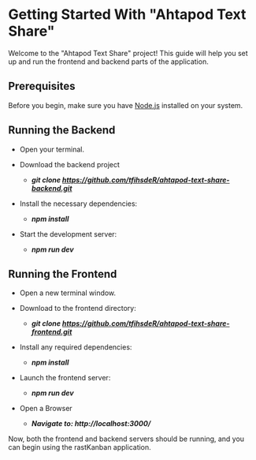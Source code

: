 # Getting Started With "Ahtapod Text Share"

Welcome to the "Ahtapod Text Share" project! This guide will help you set up and run the frontend and backend parts of the application.

## Prerequisites
Before you begin, make sure you have [Node.js](https://nodejs.org/) installed on your system.

## Running the Backend
- Open your terminal.
- Download the backend project
    - ***git clone https://github.com/tfihsdeR/ahtapod-text-share-backend.git***

- Install the necessary dependencies:
    - ***npm install***

 - Start the development server:
    - ***npm run dev***

## Running the Frontend
- Open a new terminal window.
- Download to the frontend directory:
    - ***git clone https://github.com/tfihsdeR/ahtapod-text-share-frontend.git***
 
- Install any required dependencies:
    - ***npm install***
 
- Launch the frontend server:
    - ***npm run dev***

- Open a Browser
    - ***Navigate to: http://localhost:3000/***

Now, both the frontend and backend servers should be running, and you can begin using the rastKanban application.
